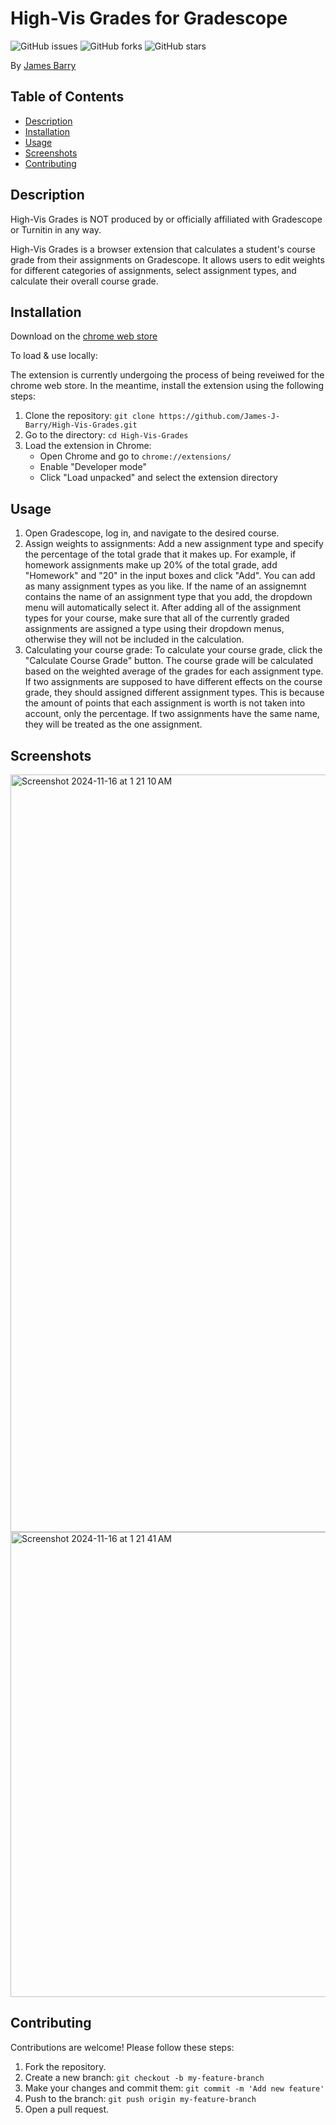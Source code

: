 # High-Vis Grades for Gradescope

![GitHub issues](https://img.shields.io/github/issues/James-J-Barry/High-Vis-Grades)
![GitHub forks](https://img.shields.io/github/forks/James-J-Barry/High-Vis-Grades)
![GitHub stars](https://img.shields.io/github/stars/James-J-Barry/High-Vis-Grades)

By [James Barry](https://www.linkedin.com/in/james-barry-good-choice/)

## Table of Contents
- [Description](#description)
- [Installation](#installation)
- [Usage](#usage)
- [Screenshots](#screenshots)
- [Contributing](#contributing)

## Description
High-Vis Grades is NOT produced by or officially affiliated with Gradescope or Turnitin in any way.

High-Vis Grades is a browser extension that calculates a student's course grade from their assignments on Gradescope. It allows users to edit weights for different categories of assignments, select assignment types, and calculate their overall course grade.

## Installation
Download on the [chrome web store](https://chromewebstore.google.com/detail/High-Vis%20Grades%20for%20Gradescope/bbipgggnmodflnoenakmcoeiebgmffbf)

To load & use locally:

The extension is currently undergoing the process of being reveiwed for the chrome web store. In the meantime, install the extension using the following steps: 
1. Clone the repository: `git clone https://github.com/James-J-Barry/High-Vis-Grades.git`
2. Go to the directory: `cd High-Vis-Grades`
3. Load the extension in Chrome:
   - Open Chrome and go to `chrome://extensions/`
   - Enable "Developer mode"
   - Click "Load unpacked" and select the extension directory
  
## Usage
1. Open Gradescope, log in, and navigate to the desired course. 
2. Assign weights to assignments:
Add a new assignment type and specify the percentage of the total grade that it makes up. For example, if homework assignments make up 20% of the total grade, add "Homework" and "20" in the input boxes and click "Add". You can add as many assignment types as you like. If the name of an assignemnt contains the name of an assignment type that you add, the dropdown menu will automatically select it. After adding all of the assignment types for your course, make sure that all of the currently graded assignments are assigned a type using their dropdown menus, otherwise they will not be included in the calculation.
4. Calculating your course grade:
To calculate your course grade, click the "Calculate Course Grade" button. The course grade will be calculated based on the weighted average of the grades for each assignment type. If two assignments are supposed to have different effects on the course grade, they should assigned different assignment types. This is because the amount of points that each assignment is worth is not taken into account, only the percentage. If two assignments have the same name, they will be treated as the one assignment.

## Screenshots
<img width="1212" alt="Screenshot 2024-11-16 at 1 21 10 AM" src="https://github.com/user-attachments/assets/5dd0fdb6-24de-4adb-b20e-56f4f38c86c8">

<img width="744" alt="Screenshot 2024-11-16 at 1 21 41 AM" src="https://github.com/user-attachments/assets/c940da55-8ffd-4178-9a77-5f44cb4e91e5">

## Contributing
Contributions are welcome! Please follow these steps:
1. Fork the repository.
2. Create a new branch: `git checkout -b my-feature-branch`
3. Make your changes and commit them: `git commit -m 'Add new feature'`
4. Push to the branch: `git push origin my-feature-branch`
5. Open a pull request.

